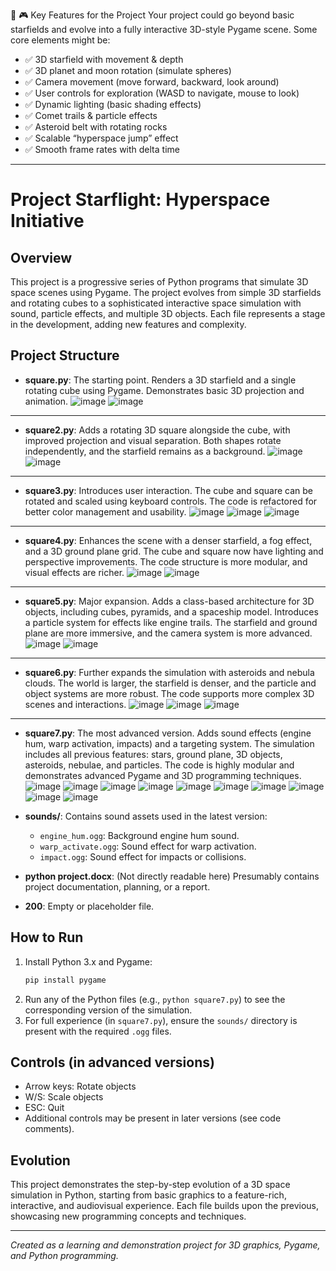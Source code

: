 🌌 🎮 Key Features for the Project
Your project could go beyond basic starfields and evolve into a fully interactive 3D-style Pygame scene. Some core elements might be:

-	✅ 3D starfield with movement & depth
-	✅ 3D planet and moon rotation (simulate spheres)
-	✅ Camera movement (move forward, backward, look around)
-	✅ User controls for exploration (WASD to navigate, mouse to look)
-	✅ Dynamic lighting (basic shading effects)
-	✅ Comet trails & particle effects
-	✅ Asteroid belt with rotating rocks
-	✅ Scalable “hyperspace jump” effect
-	✅ Smooth frame rates with delta time


------

# Project Starflight: Hyperspace Initiative

## Overview
This project is a progressive series of Python programs that simulate 3D space scenes using Pygame. The project evolves from simple 3D starfields and rotating cubes to a sophisticated interactive space simulation with sound, particle effects, and multiple 3D objects. Each file represents a stage in the development, adding new features and complexity.

## Project Structure

- **square.py**: The starting point. Renders a 3D starfield and a single rotating cube using Pygame. Demonstrates basic 3D projection and animation.
![image](https://github.com/user-attachments/assets/084b0e1c-103b-497c-90b4-874fc792bdec)
![image](https://github.com/user-attachments/assets/e6d4247a-ce64-4371-910d-aa2613c94098)

---

- **square2.py**: Adds a rotating 3D square alongside the cube, with improved projection and visual separation. Both shapes rotate independently, and the starfield remains as a background.
![image](https://github.com/user-attachments/assets/aa4e7c1a-a880-4ff5-9a46-bbd3e2ff26fa)
![image](https://github.com/user-attachments/assets/3f161362-7860-4f6b-8c13-34a246273932)

---

- **square3.py**: Introduces user interaction. The cube and square can be rotated and scaled using keyboard controls. The code is refactored for better color management and usability.
![image](https://github.com/user-attachments/assets/744f4da8-d347-4e9a-a95f-a9c233a5d558)
![image](https://github.com/user-attachments/assets/681ae006-aded-47fb-8fd7-59b7359f8f2d)
![image](https://github.com/user-attachments/assets/f3a98c3f-9f65-4530-81a7-bc6caab4e7f2)

---

- **square4.py**: Enhances the scene with a denser starfield, a fog effect, and a 3D ground plane grid. The cube and square now have lighting and perspective improvements. The code structure is more modular, and visual effects are richer.
![image](https://github.com/user-attachments/assets/f39956f6-4ae1-4ee9-969a-5f126b339ed6)
![image](https://github.com/user-attachments/assets/b3c81d34-2a6c-4b36-8dc0-ff89bbb8373d)

---

- **square5.py**: Major expansion. Adds a class-based architecture for 3D objects, including cubes, pyramids, and a spaceship model. Introduces a particle system for effects like engine trails. The starfield and ground plane are more immersive, and the camera system is more advanced.
![image](https://github.com/user-attachments/assets/64a74f2e-8b03-45d0-8e69-8c000dd8a470)
![image](https://github.com/user-attachments/assets/76debebe-8d03-4f9c-8948-87854cdbc378)

---

- **square6.py**: Further expands the simulation with asteroids and nebula clouds. The world is larger, the starfield is denser, and the particle and object systems are more robust. The code supports more complex 3D scenes and interactions.
![image](https://github.com/user-attachments/assets/07f8b565-6081-476e-887f-5f32aedf7ed6)
![image](https://github.com/user-attachments/assets/62b7466a-fe35-4f33-bee5-592c582f9608)
![image](https://github.com/user-attachments/assets/3eb65ca6-c969-4840-9653-14bcdaa147f9)

---

- **square7.py**: The most advanced version. Adds sound effects (engine hum, warp activation, impacts) and a targeting system. The simulation includes all previous features: stars, ground plane, 3D objects, asteroids, nebulae, and particles. The code is highly modular and demonstrates advanced Pygame and 3D programming techniques.
![image](https://github.com/user-attachments/assets/6464fe76-6667-40b2-ae42-3967687978f9)
![image](https://github.com/user-attachments/assets/2f556cab-c546-4dc1-aa47-3ca4fc885656)
![image](https://github.com/user-attachments/assets/ba081112-1b96-4f10-acb7-713d04549689)
![image](https://github.com/user-attachments/assets/acf9f2ad-3acd-4f58-bab8-0aa612618602)
![image](https://github.com/user-attachments/assets/159077cb-399c-4d8c-8420-fc16bcf310f6)
![image](https://github.com/user-attachments/assets/849d8de3-e5ae-4853-9dbd-66695b1d3236)
![image](https://github.com/user-attachments/assets/d733ee82-05fe-4a02-bf54-5abaf5818186)
![image](https://github.com/user-attachments/assets/44140f50-fd70-4ff4-bb20-d3863941040d)
![image](https://github.com/user-attachments/assets/ebbc6cb1-9da6-4f42-8822-71e29b93c4a3)
![image](https://github.com/user-attachments/assets/ad962b3f-673d-4876-8448-876ab053f31e)

- **sounds/**: Contains sound assets used in the latest version:
  - `engine_hum.ogg`: Background engine hum sound.
  - `warp_activate.ogg`: Sound effect for warp activation.
  - `impact.ogg`: Sound effect for impacts or collisions.

- **python project.docx**: (Not directly readable here) Presumably contains project documentation, planning, or a report.

- **200**: Empty or placeholder file.

## How to Run
1. Install Python 3.x and Pygame:
   ```bash
   pip install pygame
   ```
2. Run any of the Python files (e.g., `python square7.py`) to see the corresponding version of the simulation.
3. For full experience (in `square7.py`), ensure the `sounds/` directory is present with the required `.ogg` files.

## Controls (in advanced versions)
- Arrow keys: Rotate objects
- W/S: Scale objects
- ESC: Quit
- Additional controls may be present in later versions (see code comments).

## Evolution
This project demonstrates the step-by-step evolution of a 3D space simulation in Python, starting from basic graphics to a feature-rich, interactive, and audiovisual experience. Each file builds upon the previous, showcasing new programming concepts and techniques.

---

*Created as a learning and demonstration project for 3D graphics, Pygame, and Python programming.* 
